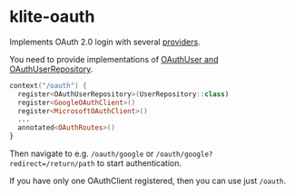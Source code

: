 # klite-oauth

Implements OAuth 2.0 login with several [providers](src/OAuthClient.kt).

You need to provide implementations of [OAuthUser and OAuthUserRepository](src/OAuthUser.kt).

```kotlin
context("/oauth") {
  register<OAuthUserRepository>(UserRepository::class)
  register<GoogleOAuthClient>()
  register<MicrosoftOAuthClient>()
  ...
  annotated<OAuthRoutes>()
}
```

Then navigate to e.g. `/oauth/google` or `/oauth/google?redirect=/return/path` to start authentication.

If you have only one OAuthClient registered, then you can use just `/oauth`.
